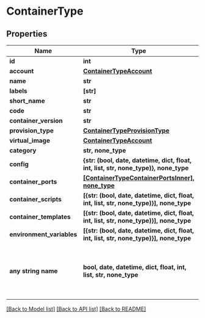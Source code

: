 # ContainerType


## Properties
Name | Type | Description | Notes
------------ | ------------- | ------------- | -------------
**id** | **int** |  | [optional] 
**account** | [**ContainerTypeAccount**](ContainerTypeAccount.md) |  | [optional] 
**name** | **str** |  | [optional] 
**labels** | **[str]** |  | [optional] 
**short_name** | **str** |  | [optional] 
**code** | **str** |  | [optional] 
**container_version** | **str** |  | [optional] 
**provision_type** | [**ContainerTypeProvisionType**](ContainerTypeProvisionType.md) |  | [optional] 
**virtual_image** | [**ContainerTypeAccount**](ContainerTypeAccount.md) |  | [optional] 
**category** | **str, none_type** |  | [optional] 
**config** | **{str: (bool, date, datetime, dict, float, int, list, str, none_type)}, none_type** |  | [optional] 
**container_ports** | [**[ContainerTypeContainerPortsInner], none_type**](ContainerTypeContainerPortsInner.md) |  | [optional] 
**container_scripts** | **[{str: (bool, date, datetime, dict, float, int, list, str, none_type)}], none_type** |  | [optional] 
**container_templates** | **[{str: (bool, date, datetime, dict, float, int, list, str, none_type)}], none_type** |  | [optional] 
**environment_variables** | **[{str: (bool, date, datetime, dict, float, int, list, str, none_type)}], none_type** |  | [optional] 
**any string name** | **bool, date, datetime, dict, float, int, list, str, none_type** | any string name can be used but the value must be the correct type | [optional]

[[Back to Model list]](../README.md#documentation-for-models) [[Back to API list]](../README.md#documentation-for-api-endpoints) [[Back to README]](../README.md)


